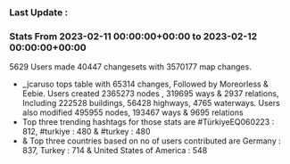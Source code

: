 ### Last Update :

### Stats From 2023-02-11 00:00:00+00:00 to 2023-02-12 00:00:00+00:00

5629 Users made 40447 changesets with 3570177 map changes.
- _jcaruso tops table with 65314 changes, Followed by Moreorless & Eebie. Users created 2365273 nodes , 319695 ways & 2937 relations, Including 222528 buildings, 56428 highways, 4765 waterways. Users also modified 495955 nodes, 193467 ways & 9695 relations
- Top three trending hashtags for those stats are #TürkiyeEQ060223 : 812, #turkiye : 480 & #turkey : 480
-  & Top three countries based on no of users contributed are Germany : 837, Turkey : 714 & United States of America : 548
